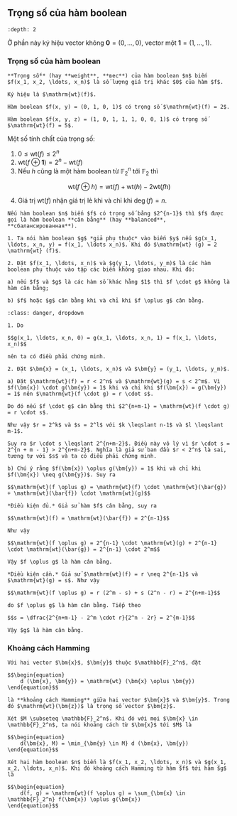 ## Trọng số của hàm boolean

```{contents}
:depth: 2
```

Ở phần này ký hiệu vector không $\bm{0} = (0, \ldots, 0)$, vector một $\bm{1} = (1, \ldots, 1)$.

### Trọng số của hàm boolean

````{prf:definition} Trọng số của hàm boolean
**Trọng số** (hay **weight**, **вес**) của hàm boolean $n$ biến $f(x_1, x_2, \ldots, x_n)$ là số lượng giá trị khác $0$ của hàm $f$. 

Ký hiệu là $\mathrm{wt}(f)$.
````

````{prf:example}
Hàm boolean $f(x, y) = (0, 1, 0, 1)$ có trọng số $\mathrm{wt}(f) = 2$.

Hàm boolean $f(x, y, z) = (1, 0, 1, 1, 1, 0, 0, 1)$ có trọng số $\mathrm{wt}(f) = 5$.
````

Một số tính chất của trọng số:

1. $0 \leqslant \mathrm{wt}(f) \leqslant 2^n$
2. $\mathrm{wt}(f \oplus \bm{1}) = 2^n - \mathrm{wt}(f)$
3. Nếu $h$ cũng là một hàm boolean từ $\mathbb{F}_2^n$ tới $\mathbb{F}_2$ thì

$$\mathrm{wt}(f \oplus h) = \mathrm{wt}(f) + \mathrm{wt}(h) - 2 \mathrm{wt}(fh)$$

4. Giá trị $\mathrm{wt}(f)$ nhận giá trị lẻ khi và chỉ khi $\deg(f) = n$.

````{prf:definition} Hàm boolean cân bằng
Nếu hàm boolean $n$ biến $f$ có trọng số bằng $2^{n-1}$ thì $f$ được gọi là hàm boolean **cân bằng** (hay **balanced**, **сбалансированная**).
````

````{prf:remark}
1. Ta nói hàm boolean $g$ *giả phụ thuộc* vào biến $y$ nếu $g(x_1, \ldots, x_n, y) = f(x_1, \ldots x_n)$. Khi đó $\mathrm{wt} (g) = 2 \mathrm{wt} (f)$.

2. Đặt $f(x_1, \ldots, x_n)$ và $g(y_1, \ldots, y_m)$ là các hàm boolean phụ thuộc vào tập các biến không giao nhau. Khi đó:

a) nếu $f$ và $g$ là các hàm số khác hằng $1$ thì $f \cdot g$ không là hàm cân bằng;

b) $f$ hoặc $g$ cân bằng khi và chỉ khi $f \oplus g$ cân bằng.
````

```{admonition} **Chứng minh**
:class: danger, dropdown

1. Do 

$$g(x_1, \ldots, x_n, 0) = g(x_1, \ldots, x_n, 1) = f(x_1, \ldots, x_n)$$

nên ta có điều phải chứng minh.

2. Đặt $\bm{x} = (x_1, \ldots, x_n)$ và $\bm{y} = (y_1, \ldots, y_m)$.

a) Đặt $\mathrm{wt}(f) = r < 2^n$ và $\mathrm{wt}(g) = s < 2^m$. Vì $f(\bm{x}) \cdot g(\bm{y}) = 1$ khi và chỉ khi $f(\bm{x}) = g(\bm{y}) = 1$ nên $\mathrm{wt}(f \cdot g) = r \cdot s$. 

Do đó nếu $f \cdot g$ cân bằng thì $2^{n+m-1} = \mathrm{wt}(f \cdot g) = r \cdot s$.

Như vậy $r = 2^k$ và $s = 2^l$ với $k \leqslant n-1$ và $l \leqslant m-1$.

Suy ra $r \cdot s \leqslant 2^{n+m-2}$. Điều này vô lý vì $r \cdot s = 2^{n + m - 1} > 2^{n+m-2}$. Nghĩa là giả sử ban đầu $r < 2^n$ là sai, tương tự với $s$ và ta có điều phải chứng minh.

b) Chú ý rằng $f(\bm{x}) \oplus g(\bm{y}) = 1$ khi và chỉ khi $f(\bm{x}) \neq g(\bm{y})$. Suy ra 

$$\mathrm{wt}(f \oplus g) = \mathrm{wt}(f) \cdot \mathrm{wt}(\bar{g}) + \mathrm{wt}(\bar{f}) \cdot \mathrm{wt}(g)$$

*Điều kiện đủ.* Giả sử hàm $f$ cân bằng, suy ra

$$\mathrm{wt}(f) = \mathrm{wt}(\bar{f}) = 2^{n-1}$$

Như vậy

$$\mathrm{wt}(f \oplus g) = 2^{n-1} \cdot \mathrm{wt}(g) + 2^{n-1} \cdot \mathrm{wt}(\bar{g}) = 2^{n-1} \cdot 2^m$$

Vậy $f \oplus g$ là hàm cân bằng.

*Điều kiện cần.* Giả sử $\mathrm{wt}(f) = r \neq 2^{n-1}$ và $\mathrm{wt}(g) = s$. Như vậy

$$\mathrm{wt}(f \oplus g) = r (2^m - s) + s (2^n - r) = 2^{n+m-1}$$

do $f \oplus g$ là hàm cân bằng. Tiếp theo

$$s = \dfrac{2^{n+m-1} - 2^m \cdot r}{2^n - 2r} = 2^{m-1}$$

Vậy $g$ là hàm cân bằng.
```

### Khoảng cách Hamming

````{prf:definition} Khoảng cách Hamming giữa hai vector
Với hai vector $\bm{x}$, $\bm{y}$ thuộc $\mathbb{F}_2^n$, đặt

$$\begin{equation}
	d (\bm{x}, \bm{y}) = \mathrm{wt} (\bm{x} \oplus \bm{y})
\end{equation}$$

là **khoảng cách Hamming** giữa hai vector $\bm{x}$ và $\bm{y}$. Trong đó $\mathrm{wt}(\bm{z})$ là trọng số vector $\bm{z}$.
````

````{prf:definition} Khoảng cách Hamming từ vector tới tập vector
Xét $M \subseteq \mathbb{F}_2^n$. Khi đó với mọi $\bm{x} \in \mathbb{F}_2^n$, ta nói khoảng cách từ $\bm{x}$ tới $M$ là

$$\begin{equation}
	d(\bm{x}, M) = \min_{\bm{y} \in M} d (\bm{x}, \bm{y})
\end{equation}$$
````

````{prf:definition} Khoảng cách Hamming giữa hai hàm boolean
Xét hai hàm boolean $n$ biến là $f(x_1, x_2, \ldots, x_n)$ và $g(x_1, x_2, \ldots, x_n)$. Khi đó khoảng cách Hamming từ hàm $f$ tới hàm $g$ là

$$\begin{equation}
	d(f, g) = \mathrm{wt}(f \oplus g) = \sum_{\bm{x} \in \mathbb{F}_2^n} f(\bm{x}) \oplus g(\bm{x})
\end{equation}$$
````
